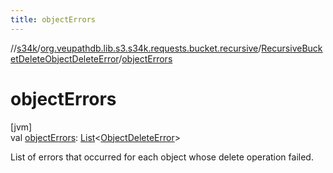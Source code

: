 ```yaml
---
title: objectErrors
---
```

//[s34k](../../../index.html)/[org.veupathdb.lib.s3.s34k.requests.bucket.recursive](../index.html)/[RecursiveBucketDeleteObjectDeleteError](index.html)/[objectErrors](object-errors.html)



# objectErrors



[jvm]\
val [objectErrors](object-errors.html): [List](https://kotlinlang.org/api/latest/jvm/stdlib/kotlin.collections/-list/index.html)&lt;[ObjectDeleteError](../../org.veupathdb.lib.s3.s34k.requests.object/-object-delete-error/index.html)&gt;



List of errors that occurred for each object whose delete operation failed.




